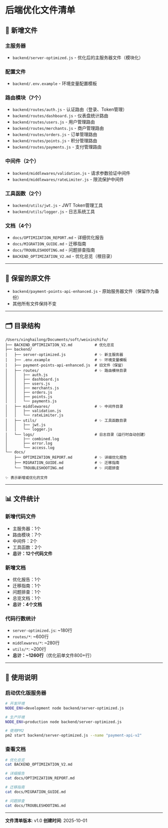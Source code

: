 # 后端优化文件清单

## 📁 新增文件

### 主服务器
- `backend/server-optimized.js` - 优化后的主服务器文件（模块化）

### 配置文件
- `backend/.env.example` - 环境变量配置模板

### 路由模块（7个）
- `backend/routes/auth.js` - 认证路由（登录、Token管理）
- `backend/routes/dashboard.js` - 仪表盘统计路由
- `backend/routes/users.js` - 用户管理路由
- `backend/routes/merchants.js` - 商户管理路由
- `backend/routes/orders.js` - 订单管理路由
- `backend/routes/points.js` - 积分管理路由
- `backend/routes/payments.js` - 支付管理路由

### 中间件（2个）
- `backend/middlewares/validation.js` - 请求参数验证中间件
- `backend/middlewares/rateLimiter.js` - 限流保护中间件

### 工具函数（2个）
- `backend/utils/jwt.js` - JWT Token管理工具
- `backend/utils/logger.js` - 日志系统工具

### 文档（4个）
- `docs/OPTIMIZATION_REPORT.md` - 详细优化报告
- `docs/MIGRATION_GUIDE.md` - 迁移指南
- `docs/TROUBLESHOOTING.md` - 问题排查指南
- `BACKEND_OPTIMIZATION_V2.md` - 优化总览（根目录）

---

## 📝 保留的原文件
- `backend/payment-points-api-enhanced.js` - 原始服务器文件（保留作为备份）
- 其他所有文件保持不变

---

## 🗂️ 目录结构

```
/Users/xinghailong/Documents/soft/weixinzhifu/
├── BACKEND_OPTIMIZATION_V2.md          # 优化总览
├── backend/
│   ├── server-optimized.js             # ✨ 新主服务器
│   ├── .env.example                    # ✨ 环境变量模板
│   ├── payment-points-api-enhanced.js  # 旧文件（保留）
│   ├── routes/                         # ✨ 路由模块目录
│   │   ├── auth.js
│   │   ├── dashboard.js
│   │   ├── users.js
│   │   ├── merchants.js
│   │   ├── orders.js
│   │   ├── points.js
│   │   └── payments.js
│   ├── middlewares/                    # ✨ 中间件目录
│   │   ├── validation.js
│   │   └── rateLimiter.js
│   ├── utils/                          # ✨ 工具函数目录
│   │   ├── jwt.js
│   │   └── logger.js
│   └── logs/                           # 日志目录（运行时自动创建）
│       ├── combined.log
│       ├── error.log
│       └── access.log
└── docs/
    ├── OPTIMIZATION_REPORT.md          # ✨ 详细优化报告
    ├── MIGRATION_GUIDE.md              # ✨ 迁移指南
    └── TROUBLESHOOTING.md              # ✨ 问题排查

✨ 表示新增或优化的文件
```

---

## 📊 文件统计

### 新增代码文件
- 主服务器：1个
- 路由模块：7个
- 中间件：2个
- 工具函数：2个
- **总计：12个代码文件**

### 新增文档
- 优化报告：1个
- 迁移指南：1个
- 问题排查：1个
- 总览文档：1个
- **总计：4个文档**

### 代码行数统计
- `server-optimized.js`: ~180行
- `routes/*`: ~600行
- `middlewares/*`: ~280行
- `utils/*`: ~200行
- **总计：~1260行**（优化前单文件800+行）

---

## 🔧 使用说明

### 启动优化版服务器
```bash
# 开发环境
NODE_ENV=development node backend/server-optimized.js

# 生产环境
NODE_ENV=production node backend/server-optimized.js

# 使用PM2
pm2 start backend/server-optimized.js --name "payment-api-v2"
```

### 查看文档
```bash
# 优化总览
cat BACKEND_OPTIMIZATION_V2.md

# 详细报告
cat docs/OPTIMIZATION_REPORT.md

# 迁移指南
cat docs/MIGRATION_GUIDE.md

# 问题排查
cat docs/TROUBLESHOOTING.md
```

---

**文件清单版本**: v1.0
**创建时间**: 2025-10-01
